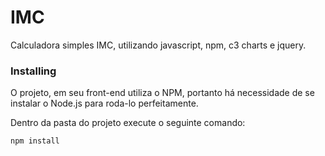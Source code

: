 # IMC

Calculadora simples IMC, utilizando javascript, npm, c3 charts e jquery.



### Installing

O projeto, em seu front-end utiliza o NPM, portanto há necessidade de se instalar o Node.js para roda-lo perfeitamente.

Dentro da pasta do projeto execute o seguinte comando:

```
npm install
```

